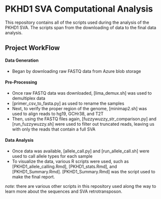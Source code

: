 # PKHD1 SVA Computational Analysis

This repository contains all of the scripts used during the analysis of the PKHD1 SVA. The scripts span from the downloading of data to the final data analysis. 


## Project WorkFlow
#### Data Generation
* Began by downloading raw FASTQ data from Azure blob storage

#### Pre-Processing
* Once raw FASTQ data was downloaded, [lima_demux.sh] was used to demultiplex data
* [primer_csv_to_fasta.py] as used to rename the samples
* Next, to verify the proper region of the genome, [minimap2.sh] was used to align reads to hg19, GCHr38, and T2T
* Then, using the FASTQ files again, [fuzzywuzzy_str_comparison.py] and [run_fuzzywuzzy.sh] were used to filter out truncated reads, leaving us with only the reads that contain a full SVA


#### Data Analysis
* Once data was available, [allele_call.py] and [run_allele_call.sh] were used to call allele types for each sample
* To visualize the data, various R scripts were used, such as [PKHD1_allele_calling.Rmd], [PKHD1_stats.Rmd], and [PKHD1_Summary.Rmd]. [PKHD1_Summary.Rmd] was the script used to make the final report. 


*note:* there are various other scripts in this repository used along the way to learn more about the sequences and SVA retrotransposon. 